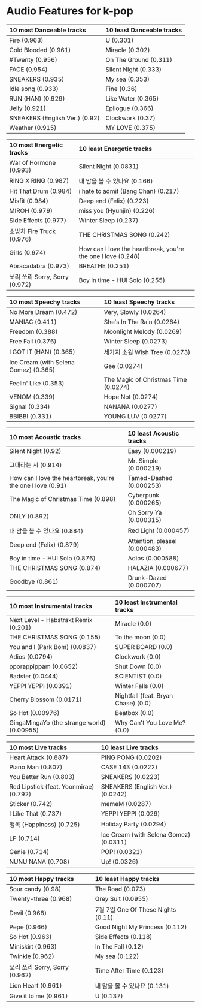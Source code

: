 # Audio Features for k-pop
| 10 most Danceable tracks | 10 least Danceable tracks |
|:---|:---|
| Fire (0.963) | U (0.301) |
| Cold Blooded (0.961) | Miracle (0.302) |
| #Twenty (0.956) | On The Ground (0.311) |
| FACE (0.954) | Silent Night (0.333) |
| SNEAKERS (0.935) | My sea (0.353) |
| Idle song (0.933) | Fine (0.36) |
| RUN (HAN) (0.929) | Like Water (0.365) |
| Jelly (0.921) | Epilogue (0.366) |
| SNEAKERS (English Ver.) (0.92) | Clockwork (0.37) |
| Weather (0.915) | MY LOVE (0.375) |

| 10 most Energetic tracks | 10 least Energetic tracks |
|:---|:---|
| War of Hormone (0.993) | Silent Night (0.0831) |
| RING X RING (0.987) | 내 맘을 볼 수 있나요 (0.166) |
| Hit That Drum (0.984) | i hate to admit (Bang Chan) (0.217) |
| Misfit (0.984) | Deep end (Felix) (0.223) |
| MIROH (0.979) | miss you (Hyunjin) (0.226) |
| Side Effects (0.977) | Winter Sleep (0.237) |
| 소방차 Fire Truck (0.976) | THE CHRISTMAS SONG (0.242) |
| Girls (0.974) | How can I love the heartbreak, you're the one I love (0.248) |
| Abracadabra (0.973) | BREATHE (0.251) |
| 쏘리 쏘리 Sorry, Sorry (0.972) | Boy in time - HUI Solo (0.255) |

| 10 most Speechy tracks | 10 least Speechy tracks |
|:---|:---|
| No More Dream (0.472) | Very, Slowly (0.0264) |
| MANIAC (0.411) | She′s In The Rain (0.0264) |
| Freedom (0.388) | Moonlight Melody (0.0269) |
| Free Fall (0.376) | Winter Sleep (0.0273) |
| I GOT IT (HAN) (0.365) | 세가지 소원 Wish Tree (0.0273) |
| Ice Cream (with Selena Gomez) (0.365) | Gee (0.0274) |
| Feelin' Like (0.353) | The Magic of Christmas Time (0.0274) |
| VENOM (0.339) | Hope Not (0.0274) |
| Signal (0.334) | NANANA (0.0277) |
| BBIBBI (0.331) | YOUNG LUV (0.0277) |

| 10 most Acoustic tracks | 10 least Acoustic tracks |
|:---|:---|
| Silent Night (0.92) | Easy (0.000219) |
| 그대라는 시 (0.914) | Mr. Simple (0.000219) |
| How can I love the heartbreak, you're the one I love (0.91) | Tamed-Dashed (0.000253) |
| The Magic of Christmas Time (0.898) | Cyberpunk (0.000265) |
| ONLY (0.892) | Oh Sorry Ya (0.000315) |
| 내 맘을 볼 수 있나요 (0.884) | Red Light (0.000457) |
| Deep end (Felix) (0.879) | Attention, please! (0.000483) |
| Boy in time - HUI Solo (0.876) | Adios (0.000588) |
| THE CHRISTMAS SONG (0.874) | HALAZIA (0.000677) |
| Goodbye (0.861) | Drunk-Dazed (0.000707) |

| 10 most Instrumental tracks | 10 least Instrumental tracks |
|:---|:---|
| Next Level - Habstrakt Remix (0.201) | Miracle (0.0) |
| THE CHRISTMAS SONG (0.155) | To the moon (0.0) |
| You and I (Park Bom) (0.0837) | SUPER BOARD (0.0) |
| Adios (0.0794) | Clockwork (0.0) |
| pporappippam (0.0652) | Shut Down (0.0) |
| Badster (0.0444) | SCIENTIST (0.0) |
| YEPPI YEPPI (0.0391) | Winter Falls (0.0) |
| Cherry Blossom (0.0171) | Nightfall (feat. Bryan Chase) (0.0) |
| So Hot (0.00976) | Beatbox (0.0) |
| GingaMingaYo (the strange world) (0.00955) | Why Can't You Love Me? (0.0) |

| 10 most Live tracks | 10 least Live tracks |
|:---|:---|
| Heart Attack (0.887) | PING PONG (0.0202) |
| Piano Man (0.807) | CASE 143 (0.0222) |
| You Better Run (0.803) | SNEAKERS (0.0223) |
| Red Lipstick (feat. Yoonmirae) (0.792) | SNEAKERS (English Ver.) (0.0242) |
| Sticker (0.742) | memeM (0.0287) |
| I Like That (0.737) | YEPPI YEPPI (0.029) |
| 행복 (Happiness) (0.725) | Holiday Party (0.0294) |
| LP (0.714) | Ice Cream (with Selena Gomez) (0.0311) |
| Genie (0.714) | POP! (0.0321) |
| NUNU NANA (0.708) | Up! (0.0326) |

| 10 most Happy tracks | 10 least Happy tracks |
|:---|:---|
| Sour candy (0.98) | The Road (0.073) |
| Twenty-three (0.968) | Grey Suit (0.0955) |
| Devil (0.968) | 7월 7일 One Of These Nights (0.11) |
| Pepe (0.966) | Good Night My Princess (0.112) |
| So Hot (0.963) | Side Effects (0.118) |
| Miniskirt (0.963) | In The Fall (0.12) |
| Twinkle (0.962) | My sea (0.122) |
| 쏘리 쏘리 Sorry, Sorry (0.962) | Time After Time (0.123) |
| Lion Heart (0.961) | 내 맘을 볼 수 있나요 (0.131) |
| Give it to me (0.961) | U (0.137) |
